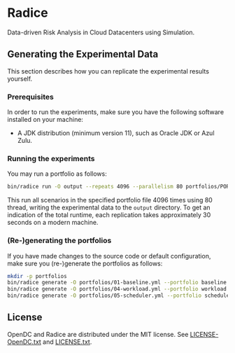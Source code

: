 # Radice
Data-driven Risk Analysis in Cloud Datacenters using Simulation.

## Generating the Experimental Data
This section describes how you can replicate the experimental results yourself.

### Prerequisites
In order to run the experiments, make sure you have the following software installed on your machine:

- A JDK distribution (minimum version 11), such as Oracle JDK or Azul Zulu.

### Running the experiments
You may run a portfolio as follows:

```BASH
bin/radice run -O output --repeats 4096 --parallelism 80 portfolios/PORTFOLIO.yml
```

This run all scenarios in the specified portfolio file 4096 times using 80 thread, 
writing the experimental data to the `output` directory. 
To get an indication of the total runtime, each replication takes approximately 30 seconds on a modern machine.

### (Re-)generating the portfolios
If you have made changes to the source code or default configuration, make sure
you (re-)generate the portfolios as follows:

```bash
mkdir -p portfolios
bin/radice generate -O portfolios/01-baseline.yml --portfolio baseline
bin/radice generate -O portfolios/04-workload.yml --portfolio workload
bin/radice generate -O portfolios/05-scheduler.yml --portfolio scheduler
```

## License

OpenDC and Radice are distributed under the MIT license. See [LICENSE-OpenDC.txt](/LICENSE.txt) and [LICENSE.txt](LICENSE.txt).
